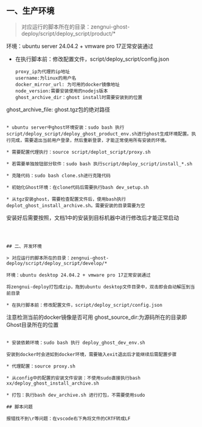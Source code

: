 ## 一、生产环境

> 对应运行的脚本所在的目录：zengnui-ghost-deploy/script/deploy_script/product/*

环境：ubuntu server 24.04.2 + vmware pro 17正常安装通过

* 在执行脚本前：修改配置文件，script/deploy_script/config.json

  ```
  proxy_ip为代理的ip地址
  username:为linux的用户名
  docker_mirror_url: 为可用的docker镜像地址
  node_version:需要安装使用的nodejs版本
  ghost_archive_dir：ghost install时需要安装到的位置
ghost_archive_file: ghost.tgz包的绝对路径
  ```

* ubuntu server中ghost环境安装：sudo bash 执行script/deploy_script/deploy_ghost_product_env.sh进行ghost生成环境配置。执行完成，需要退出当前用户登录，然后重新登录，才能正常使用所有安装的环境。

* 需要配置代理执行：source script/deplot_script/proxy.sh

* 若需要单独按钮部分软件：sudo bash 执行script/deploy_script/install_*.sh

* 克隆代码：sudo bash clone.sh进行克隆代码

* 初始化Ghost环境：在clone代码后需要执行bash dev_setup.sh

* 从tgz安装ghost，需要检查配置文件后，使用bash执行deplot_ghost_install_archive.sh。需要安装的目录需要为空

  ```
  安装好后需要按照，文档1中的安装到目标机器中进行修改后才能正常启动
  ```

  

## 二、开发环境

> 对应运行的脚本所在的目录：zengnui-ghost-deploy/script/deploy_script/develop/*

环境：ubuntu desktop 24.04.2 + vmware pro 17正常安装通过

将zengnui-deploy打包成zip，拖到ubuntu desktop文件目录中，双击即会自动解压到当前目录

* 在执行脚本前：修改配置文件，script/deploy_script/config.json

  ```
  注意检测当前的docker镜像是否可用
  ghost_source_dir:为源码所在的目录即Ghost目录所在的位置
  ```

* 安装依赖环境：sudo bash 执行 deploy_ghost_dev_env.sh

  安装到docker时会进如到docker环境，需要输入exit退出后才能继续后需配置步骤

* 代理配置：source proxy.sh

* 从config中的配置的安装文件安装：不使用sudo直接执行bash xx/deploy_ghost_install_archive.sh

* 打包：执行bash dev_archive.sh 进行打包，不需要使用sudo

## 脚本问题

报错找不到\r等问题：在vscode右下角将文件的CRTF转成LF
